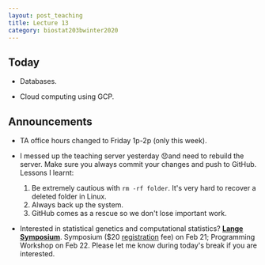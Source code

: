 ```yaml
---
layout: post_teaching
title: Lecture 13
category: biostat203bwinter2020
---
```


## Today

- Databases.

- Cloud computing using GCP.

## Announcements

- TA office hours changed to Friday 1p-2p (only this week).

- I messed up the teaching server yesterday 😞and need to rebuild the server. Make sure you always commit your changes and push to GitHub.  Lessons I learnt:  
    1. Be extremely cautious with `rm -rf folder`. It's very hard to recover a deleted folder in Linux.  
    2. Always back up the system.  
    3. GitHub comes as a rescue so we don't lose important work.  

- Interested in statistical genetics and computational statistics? [**Lange Symposium**](https://langesymposium.github.io/2020/). Symposium ($20 [registration](https://docs.google.com/forms/d/17DzSTQWib9Z1vsYPsweHzaS6CX39G_0Lsmc6NpNa8ZQ/viewform?ts=5dc053e4&edit_requested=true) fee) on Feb 21; Programming Workshop on Feb 22. Please let me know during today's break if you are interested.   
